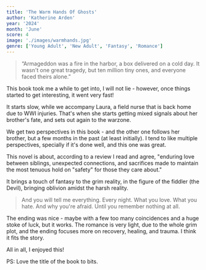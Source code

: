```yaml
---
title: 'The Warm Hands Of Ghosts'
author: 'Katherine Arden'
year: '2024'
month: 'June'
score: 4
image: './images/warmhands.jpg'
genre: ['Young Adult', 'New Adult', 'Fantasy', 'Romance']
---
```


> “Armageddon was a fire in the harbor, a box delivered on a cold day. It wasn't one great tragedy,
> but ten million tiny ones, and everyone faced theirs alone.”

This book took me a while to get into, I will not lie - however, once things started to get interesting, it went very fast!

It starts slow, while we accompany Laura, a field nurse that is back home due to WWI injuries. That's when she starts getting mixed signals about her brother's fate, and sets out again to the warzone.

We get two perspectives in this book - and the other one follows her brother, but a few months in the past (at least initially). I tend to like multiple perspectives, specially if it's done well, and this one was great.

This novel is about, according to a review I read and agree, "enduring love between siblings, unexpected connections, and sacrifices made to maintain the most tenuous hold on "safety" for those they care about."

It brings a touch of fantasy to the grim reality, in the figure of the fiddler (the Devil), bringing oblivion amidst the harsh reality.

> And you will tell me everything. Every night. What you love. What you hate. And why you're afraid. Until you remember nothing at all.

The ending was nice - maybe with a few too many coincidences and a huge stoke of luck, but it works. The romance is very light, due to the whole grim plot, and the ending focuses more on recovery, healing, and trauma. I think it fits the story.

All in all, I enjoyed this!

PS: Love the title of the book to bits.
